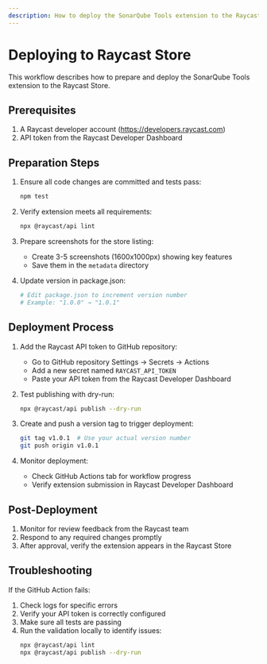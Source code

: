 ```yaml
---
description: How to deploy the SonarQube Tools extension to the Raycast Store
---
```


# Deploying to Raycast Store

This workflow describes how to prepare and deploy the SonarQube Tools extension to the Raycast Store.

## Prerequisites

1. A Raycast developer account (https://developers.raycast.com)
2. API token from the Raycast Developer Dashboard

## Preparation Steps

1. Ensure all code changes are committed and tests pass:
   ```bash
   npm test
   ```

2. Verify extension meets all requirements:
   ```bash
   npx @raycast/api lint
   ```

3. Prepare screenshots for the store listing:
   - Create 3-5 screenshots (1600x1000px) showing key features
   - Save them in the `metadata` directory

4. Update version in package.json:
   ```bash
   # Edit package.json to increment version number
   # Example: "1.0.0" → "1.0.1"
   ```

## Deployment Process

1. Add the Raycast API token to GitHub repository:
   - Go to GitHub repository Settings → Secrets → Actions
   - Add a new secret named `RAYCAST_API_TOKEN`
   - Paste your API token from the Raycast Developer Dashboard

2. Test publishing with dry-run:
   ```bash
   npx @raycast/api publish --dry-run
   ```

3. Create and push a version tag to trigger deployment:
   ```bash
   git tag v1.0.1  # Use your actual version number
   git push origin v1.0.1
   ```

4. Monitor deployment:
   - Check GitHub Actions tab for workflow progress
   - Verify extension submission in Raycast Developer Dashboard

## Post-Deployment

1. Monitor for review feedback from the Raycast team
2. Respond to any required changes promptly
3. After approval, verify the extension appears in the Raycast Store

## Troubleshooting

If the GitHub Action fails:
1. Check logs for specific errors
2. Verify your API token is correctly configured
3. Make sure all tests are passing
4. Run the validation locally to identify issues:
   ```bash
   npx @raycast/api lint
   npx @raycast/api publish --dry-run
   ```
